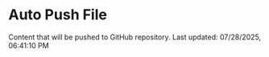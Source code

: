 # Auto Push File

Content that will be pushed to GitHub repository.
Last updated: 07/28/2025, 06:41:10 PM
